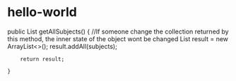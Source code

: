 # hello-world

public List<UniversitySubject> getAllSubjects() {
		//If someone change the collection returned by this method, the inner state of the object wont be changed
		List<UniversitySubject> result = new ArrayList<>();
		result.addAll(subjects);

		return result;

	}
